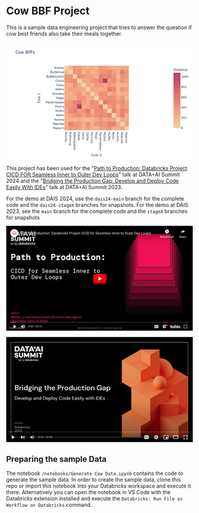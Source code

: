 # Cow BBF Project

This is a sample data engineering project that tries to answer the question if cow best friends also take their meals together. 

![Youtube](images/heatmap.png)

This project has been used for the "[Path to Production: Databricks Project CICD FOR Seamless Inner to Outer Dev Loops](https://www.databricks.com/dataaisummit/session/path-production-databricks-project-cicd-seamless-inner-outer-dev-loops)" talk at DATA+AI Summit 2024 and the "[Bridging the Production Gap: Develop and Deploy Code Easily With IDEs](https://www.databricks.com/dataaisummit/session/bridging-production-gap-develop-and-deploy-code-easily-ides/)" talk at DATA+AI Summit 2023.

For the demo at DAIS 2024, use the `dais24-main` branch for the complete code and the `dais24-stageX` branches for snapshots. For the demo at DAIS 2023, see the `main` branch for the complete code and the `stageX` branches for snapshots 

[![Youtube](images/video2.jpeg)](https://www.youtube.com/watch?v=DMwilNpDCiQ)

[![Youtube](images/video.png)](https://www.youtube.com/watch?v=-mtwFb9Dyy0)

## Preparing the sample Data

The notebook `/notebooks/Generate Cow Data.ipynb` contains the code to generate the sample data. In order to create the sample data, clone this repo or import this notebook into your Databricks workspace and execute it there. Alternatively you can open the notebook in VS Code with the Databricks extension installed and execute the `Databricks: Run File as Workflow on Databricks` command.
